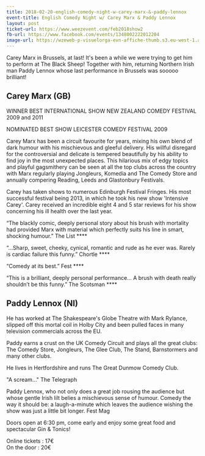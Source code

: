 ```yaml
---
title: 2018-02-20-english-comedy-night-w-carey-marx-&-paddy-lennox
event-title: English Comedy Night w/ Carey Marx & Paddy Lennox
layout: post
ticket-url: https://www.weezevent.com/feb2018show2
fb-url: https://www.facebook.com/events/1348002222012204
image-url: https://wzeweb-p-visuelorga-evn-affiche-thumb.s3.eu-west-1.amazonaws.com/affiche_312492.thumb53700.1516635903.jpg
---
```

Carey Marx in Brussels, at last!  It's been a while we were trying to get him to perform at The Black Sheep!  Together with him, returning Northern Irish man Paddy Lennox whose last performance in Brussels was sooooo brilliant!

## Carey Marx (GB)

WINNER BEST INTERNATIONAL SHOW NEW ZEALAND COMEDY FESTIVAL 2009 and 2011

NOMINATED BEST SHOW LEICESTER COMEDY FESTIVAL 2009

Carey Marx has been a circuit favourite for years, mixing his own blend of dark humour with his mischievous and gleeful delivery.  His willful disregard for the controversial and delicate is tempered beautifully by his ability to find joy in the most unexpected places.  This  hilarious mix of edgy topics and playful gagsmithery can be seen at all the top clubs across the country with Marx regularly playing Jongleurs, Komedia and The Comedy Store and annually compering Reading, Leeds and Glastonbury Festivals.

Carey has taken shows to numerous Edinburgh Festival Fringes. His most successful festival being 2013, in which he took his new show 'Intensive Carey'. Carey received an incredible eight 4 and 5 star reviews for his show concerning his ill health over the last year.

“The blackly comic, deeply personal story about his brush with mortality had provided Marx with material which perfectly suits his line in smart, shocking humour.” The List ****

“…Sharp, sweet, cheeky, cynical, romantic and rude as he ever was. Rarely is cardiac failure this funny.” Chortle ****

“Comedy at its best.” Fest ****

“This is a brilliant, deeply personal performance… A brush with death really shouldn’t be this funny.” The Scotsman ****

## Paddy Lennox (NI)

He has worked at The Shakespeare's Globe Theatre with Mark Rylance, slipped off this mortal coil in Holby City and been pulled faces in many television commercials across the EU.

Paddy earns a crust on the UK Comedy Circuit and plays all the great clubs: The Comedy Store, Jongleurs, The Glee Club, The Stand, Barnstormers and many other clubs.

He lives in Hertfordshire and runs The Great Dunmow Comedy Club.

"A scream..." The Telegraph

​Paddy Lennox, who not only does a great job rousing the audience but whose gentle Irish lilt belies a mischievous sense of humour. Comedy the way it should be: a laugh-a-minute which leaves the audience wishing the show was just a little bit longer. Fest Mag

Doors open at 6:30 pm, come early and enjoy some great food and spectacular Gin & Tonics!

Online tickets : 17€  
On the door : 20€